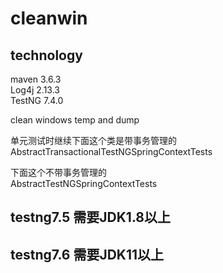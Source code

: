 # cleanwin
## technology
maven 3.6.3  
Log4j  2.13.3  
TestNG  7.4.0

clean windows temp and dump


单元测试时继续下面这个类是带事务管理的  
AbstractTransactionalTestNGSpringContextTests  

下面这个不带事务管理的  
AbstractTestNGSpringContextTests  

## testng7.5 需要JDK1.8以上
## testng7.6 需要JDK11以上

